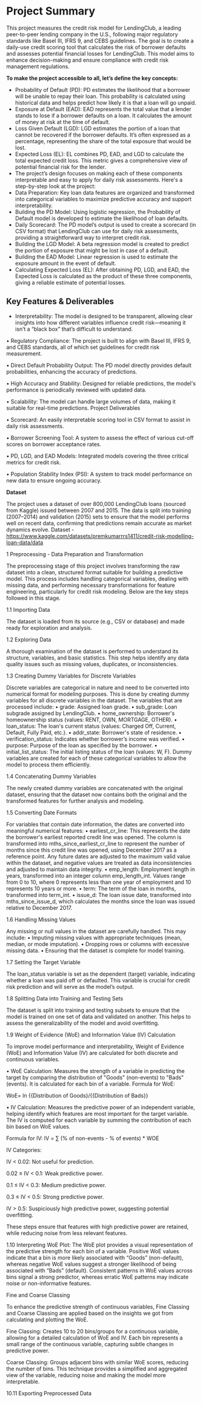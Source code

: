 # Project Summary

This project measures the credit risk model for LendingClub, a leading peer-to-peer lending company in the U.S., following major regulatory standards like Basel III, IFRS 9, and CEBS guidelines. The goal is to create a daily-use credit scoring tool that calculates the risk of borrower defaults and assesses potential financial losses for LendingClub. This model aims to enhance decision-making and ensure compliance with credit risk management regulations.

**To make the project accessible to all, let’s define the key concepts:**

* Probability of Default (PD): PD estimates the likelihood that a borrower will be unable to repay their loan. This probability is calculated using historical data and helps predict how likely it is that a loan will go unpaid.
* Exposure at Default (EAD): EAD represents the total value that a lender stands to lose if a borrower defaults on a loan. It calculates the amount of money at risk at the time of default.
* Loss Given Default (LGD): LGD estimates the portion of a loan that cannot be recovered if the borrower defaults. It’s often expressed as a percentage, representing the share of the total exposure that would be lost.
* Expected Loss (EL): EL combines PD, EAD, and LGD to calculate the total expected credit loss. This metric gives a comprehensive view of potential financial risk for the lender.
* The project’s design focuses on making each of these components interpretable and easy to apply for daily risk assessments. Here's a step-by-step look at the project:
* Data Preparation: Key loan data features are organized and transformed into categorical variables to maximize predictive accuracy and support interpretability.
* Building the PD Model: Using logistic regression, the Probability of Default model is developed to estimate the likelihood of loan defaults.
* Daily Scorecard: The PD model’s output is used to create a scorecard (in CSV format) that LendingClub can use for daily risk assessments, providing a straightforward way to interpret credit risk.
* Building the LGD Model: A beta regression model is created to predict the portion of exposure that might be lost in case of a default.
* Building the EAD Model: Linear regression is used to estimate the exposure amount in the event of default.
* Calculating Expected Loss (EL): After obtaining PD, LGD, and EAD, the Expected Loss is calculated as the product of these three components, giving a reliable estimate of potential losses.

## Key Features & Deliverables

* Interpretability: The model is designed to be transparent, allowing clear insights into how different variables influence credit risk—meaning it isn’t a “black box” that’s difficult to understand.

•	Regulatory Compliance: The project is built to align with Basel III, IFRS 9, and CEBS standards, all of which set guidelines for credit risk measurement.

•	Direct Default Probability Output: The PD model directly provides default probabilities, enhancing the accuracy of predictions.

•	High Accuracy and Stability: Designed for reliable predictions, the model's performance is periodically reviewed with updated data.

•	Scalability: The model can handle large volumes of data, making it suitable for real-time predictions.
Project Deliverables

•	Scorecard: An easily interpretable scoring tool in CSV format to assist in daily risk assessments.

•	Borrower Screening Tool: A system to assess the effect of various cut-off scores on borrower acceptance rates.

•	PD, LGD, and EAD Models: Integrated models covering the three critical metrics for credit risk.

•	Population Stability Index (PSI): A system to track model performance on new data to ensure ongoing accuracy.

**Dataset**

The project uses a dataset of over 800,000 LendingClub loans (sourced from Kaggle) issued between 2007 and 2015. The data is split into training (2007–2014) and validation (2015) sets to ensure that the model performs well on recent data, confirming that predictions remain accurate as market dynamics evolve.
Dataset - https://www.kaggle.com/datasets/premkumarrrs1411/credit-risk-modelling-loan-data/data
                                                                                                
1 Preprocessing - Data Preparation and Transformation

The preprocessing stage of this project involves transforming the raw dataset into a clean, structured format suitable for building a predictive model. This process includes handling categorical variables, dealing with missing data, and performing necessary transformations for feature engineering, particularly for credit risk modeling. Below are the key steps followed in this stage.

1.1 Importing Data

The dataset is loaded from its source (e.g., CSV or database) and made ready for exploration and analysis.

1.2 Exploring Data

A thorough examination of the dataset is performed to understand its structure, variables, and basic statistics. This step helps identify any data quality issues such as missing values, duplicates, or inconsistencies.

1.3 Creating Dummy Variables for Discrete Variables

Discrete variables are categorical in nature and need to be converted into numerical format for modeling purposes. This is done by creating dummy variables for all discrete variables in the dataset. The variables that are processed include:
•	grade: Assigned loan grade.
•	sub_grade: Loan subgrade assigned by LendingClub.
•	home_ownership: Borrower's homeownership status (values: RENT, OWN, MORTGAGE, OTHER).
•	loan_status: The loan's current status (values: Charged Off, Current, Default, Fully Paid, etc.).
•	addr_state: Borrower's state of residence.
•	verification_status: Indicates whether borrower’s income was verified.
•	purpose: Purpose of the loan as specified by the borrower.
•	initial_list_status: The initial listing status of the loan (values: W, F).
Dummy variables are created for each of these categorical variables to allow the model to process them efficiently.

1.4 Concatenating Dummy Variables

The newly created dummy variables are concatenated with the original dataset, ensuring that the dataset now contains both the original and the transformed features for further analysis and modeling.

1.5 Converting Date Formats

For variables that contain date information, the dates are converted into meaningful numerical features:
•	earliest_cr_line: This represents the date the borrower's earliest reported credit line was opened. The column is transformed into mths_since_earliest_cr_line to represent the number of months since this credit line was opened, using December 2017 as a reference point. Any future dates are adjusted to the maximum valid value within the dataset, and negative values are treated as data inconsistencies and adjusted to maintain data integrity.
•	emp_length: Employment length in years, transformed into an integer column emp_length_int. Values range from 0 to 10, where 0 represents less than one year of employment and 10 represents 10 years or more.
•	term: The term of the loan in months, transformed into term_int.
•	issue_d: The loan issue date, transformed into mths_since_issue_d, which calculates the months since the loan was issued relative to December 2017.

1.6 Handling Missing Values

Any missing or null values in the dataset are carefully handled. This may include:
•	Imputing missing values with appropriate techniques (mean, median, or mode imputation).
•	Dropping rows or columns with excessive missing data.
•	Ensuring that the dataset is complete for model training.

1.7 Setting the Target Variable

The loan_status variable is set as the dependent (target) variable, indicating whether a loan was paid off or defaulted. This variable is crucial for credit risk prediction and will serve as the model’s output.

1.8 Splitting Data into Training and Testing Sets

The dataset is split into training and testing subsets to ensure that the model is trained on one set of data and validated on another. This helps to assess the generalizability of the model and avoid overfitting.

1.9 Weight of Evidence (WoE) and Information Value (IV) Calculation

To improve model performance and interpretability, Weight of Evidence (WoE) and Information Value (IV) are calculated for both discrete and continuous variables.

•	WoE Calculation: Measures the strength of a variable in predicting the target by comparing the distribution of "Goods" (non-events) to "Bads" (events). It is calculated for each bin of a variable.
Formula for WoE:

WoE= ln {{Distribution of Goods}/{{Distribution of Bads}}

•	IV Calculation: Measures the predictive power of an independent variable, helping identify which features are most important for the target variable. The IV is computed for each variable by summing the contribution of each bin based on WoE values.

Formula for IV:
IV = ∑ (% of non-events - % of events) * WOE


 IV Categories:

 IV < 0.02: Not useful for prediction.

 0.02 ≤ IV < 0.1: Weak predictive power.

 0.1 ≤ IV < 0.3: Medium predictive power.

 0.3 ≤ IV < 0.5: Strong predictive power.

 IV > 0.5: Suspiciously high predictive power, suggesting potential overfitting.

These steps ensure that features with high predictive power are retained, while reducing noise from less relevant features.

1.10 Interpreting WoE Plot: The WoE plot provides a visual representation of the predictive strength for each bin of a variable. Positive WoE values indicate that a bin is more likely associated with “Goods” (non-default), whereas negative WoE values suggest a stronger likelihood of being associated with “Bads” (default). Consistent patterns in WoE values across bins signal a strong predictor, whereas erratic WoE patterns may indicate noise or non-informative features.

Fine and Coarse Classing

To enhance the predictive strength of continuous variables, Fine Classing and Coarse Classing are applied based on the insights we got from calculating and plotting the WoE.

Fine Classing: Creates 10 to 20 bins/groups for a continuous variable, allowing for a detailed calculation of WoE and IV. Each bin represents a small range of the continuous variable, capturing subtle changes in predictive power.

Coarse Classing: Groups adjacent bins with similar WoE scores, reducing the number of bins. This technique provides a simplified and aggregated view of the variable, reducing noise and making the model more interpretable.

10.11 Exporting Preprocessed Data
     





